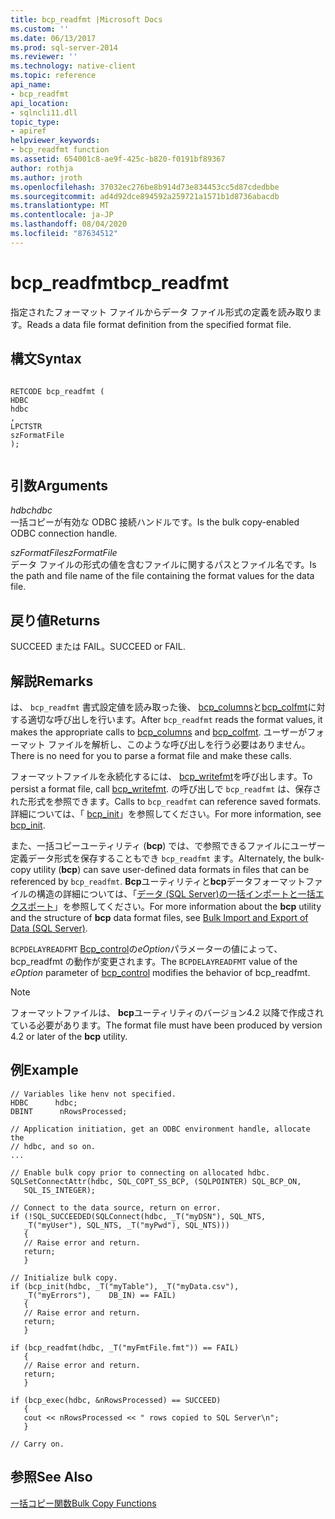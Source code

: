 ```yaml
---
title: bcp_readfmt |Microsoft Docs
ms.custom: ''
ms.date: 06/13/2017
ms.prod: sql-server-2014
ms.reviewer: ''
ms.technology: native-client
ms.topic: reference
api_name:
- bcp_readfmt
api_location:
- sqlncli11.dll
topic_type:
- apiref
helpviewer_keywords:
- bcp_readfmt function
ms.assetid: 654001c8-ae9f-425c-b820-f0191bf89367
author: rothja
ms.author: jroth
ms.openlocfilehash: 37032ec276be8b914d73e834453cc5d87cdedbbe
ms.sourcegitcommit: ad4d92dce894592a259721a1571b1d8736abacdb
ms.translationtype: MT
ms.contentlocale: ja-JP
ms.lasthandoff: 08/04/2020
ms.locfileid: "87634512"
---
```

# <a name="bcp_readfmt"></a><span data-ttu-id="a383b-102">bcp_readfmt</span><span class="sxs-lookup"><span data-stu-id="a383b-102">bcp_readfmt</span></span>
  <span data-ttu-id="a383b-103">指定されたフォーマット ファイルからデータ ファイル形式の定義を読み取ります。</span><span class="sxs-lookup"><span data-stu-id="a383b-103">Reads a data file format definition from the specified format file.</span></span>  
  
## <a name="syntax"></a><span data-ttu-id="a383b-104">構文</span><span class="sxs-lookup"><span data-stu-id="a383b-104">Syntax</span></span>  
  
```  
  
RETCODE bcp_readfmt (  
HDBC   
hdbc  
,  
LPCTSTR   
szFormatFile  
);  
  
```  
  
## <a name="arguments"></a><span data-ttu-id="a383b-105">引数</span><span class="sxs-lookup"><span data-stu-id="a383b-105">Arguments</span></span>  
 <span data-ttu-id="a383b-106">*hdbc*</span><span class="sxs-lookup"><span data-stu-id="a383b-106">*hdbc*</span></span>  
 <span data-ttu-id="a383b-107">一括コピーが有効な ODBC 接続ハンドルです。</span><span class="sxs-lookup"><span data-stu-id="a383b-107">Is the bulk copy-enabled ODBC connection handle.</span></span>  
  
 <span data-ttu-id="a383b-108">*szFormatFile*</span><span class="sxs-lookup"><span data-stu-id="a383b-108">*szFormatFile*</span></span>  
 <span data-ttu-id="a383b-109">データ ファイルの形式の値を含むファイルに関するパスとファイル名です。</span><span class="sxs-lookup"><span data-stu-id="a383b-109">Is the path and file name of the file containing the format values for the data file.</span></span>  
  
## <a name="returns"></a><span data-ttu-id="a383b-110">戻り値</span><span class="sxs-lookup"><span data-stu-id="a383b-110">Returns</span></span>  
 <span data-ttu-id="a383b-111">SUCCEED または FAIL。</span><span class="sxs-lookup"><span data-stu-id="a383b-111">SUCCEED or FAIL.</span></span>  
  
## <a name="remarks"></a><span data-ttu-id="a383b-112">解説</span><span class="sxs-lookup"><span data-stu-id="a383b-112">Remarks</span></span>  
 <span data-ttu-id="a383b-113">は、 `bcp_readfmt` 書式設定値を読み取った後、 [bcp_columns](bcp-columns.md)と[bcp_colfmt](bcp-colfmt.md)に対する適切な呼び出しを行います。</span><span class="sxs-lookup"><span data-stu-id="a383b-113">After `bcp_readfmt` reads the format values, it makes the appropriate calls to [bcp_columns](bcp-columns.md) and [bcp_colfmt](bcp-colfmt.md).</span></span> <span data-ttu-id="a383b-114">ユーザーがフォーマット ファイルを解析し、このような呼び出しを行う必要はありません。</span><span class="sxs-lookup"><span data-stu-id="a383b-114">There is no need for you to parse a format file and make these calls.</span></span>  
  
 <span data-ttu-id="a383b-115">フォーマットファイルを永続化するには、 [bcp_writefmt](bcp-writefmt.md)を呼び出します。</span><span class="sxs-lookup"><span data-stu-id="a383b-115">To persist a format file, call [bcp_writefmt](bcp-writefmt.md).</span></span> <span data-ttu-id="a383b-116">の呼び出しで `bcp_readfmt` は、保存された形式を参照できます。</span><span class="sxs-lookup"><span data-stu-id="a383b-116">Calls to `bcp_readfmt` can reference saved formats.</span></span> <span data-ttu-id="a383b-117">詳細については、「 [bcp_init](bcp-init.md)」を参照してください。</span><span class="sxs-lookup"><span data-stu-id="a383b-117">For more information, see [bcp_init](bcp-init.md).</span></span>  
  
 <span data-ttu-id="a383b-118">また、一括コピーユーティリティ (**bcp**) では、で参照できるファイルにユーザー定義データ形式を保存することもでき `bcp_readfmt` ます。</span><span class="sxs-lookup"><span data-stu-id="a383b-118">Alternately, the bulk-copy utility (**bcp**) can save user-defined data formats in files that can be referenced by `bcp_readfmt`.</span></span> <span data-ttu-id="a383b-119">**Bcp**ユーティリティと**bcp**データフォーマットファイルの構造の詳細については、「[データ &#40;SQL Server&#41;の一括インポートと一括エクスポート](../import-export/bulk-import-and-export-of-data-sql-server.md)」を参照してください。</span><span class="sxs-lookup"><span data-stu-id="a383b-119">For more information about the **bcp** utility and the structure of **bcp** data format files, see [Bulk Import and Export of Data &#40;SQL Server&#41;](../import-export/bulk-import-and-export-of-data-sql-server.md).</span></span>  
  
 <span data-ttu-id="a383b-120">`BCPDELAYREADFMT` [Bcp_control](bcp-control.md)の*eOption*パラメーターの値によって、bcp_readfmt の動作が変更されます。</span><span class="sxs-lookup"><span data-stu-id="a383b-120">The `BCPDELAYREADFMT` value of the *eOption* parameter of [bcp_control](bcp-control.md) modifies the behavior of bcp_readfmt.</span></span>  
  
> [!NOTE]  
>  <span data-ttu-id="a383b-121">フォーマットファイルは、 **bcp**ユーティリティのバージョン4.2 以降で作成されている必要があります。</span><span class="sxs-lookup"><span data-stu-id="a383b-121">The format file must have been produced by version 4.2 or later of the **bcp** utility.</span></span>  
  
## <a name="example"></a><span data-ttu-id="a383b-122">例</span><span class="sxs-lookup"><span data-stu-id="a383b-122">Example</span></span>  
  
```  
// Variables like henv not specified.  
HDBC      hdbc;  
DBINT      nRowsProcessed;  
  
// Application initiation, get an ODBC environment handle, allocate the  
// hdbc, and so on.  
...   
  
// Enable bulk copy prior to connecting on allocated hdbc.  
SQLSetConnectAttr(hdbc, SQL_COPT_SS_BCP, (SQLPOINTER) SQL_BCP_ON,  
   SQL_IS_INTEGER);  
  
// Connect to the data source, return on error.  
if (!SQL_SUCCEEDED(SQLConnect(hdbc, _T("myDSN"), SQL_NTS,  
   _T("myUser"), SQL_NTS, _T("myPwd"), SQL_NTS)))  
   {  
   // Raise error and return.  
   return;  
   }  
  
// Initialize bulk copy.   
if (bcp_init(hdbc, _T("myTable"), _T("myData.csv"),  
   _T("myErrors"),    DB_IN) == FAIL)  
   {  
   // Raise error and return.  
   return;  
   }  
  
if (bcp_readfmt(hdbc, _T("myFmtFile.fmt")) == FAIL)  
   {  
   // Raise error and return.  
   return;  
   }  
  
if (bcp_exec(hdbc, &nRowsProcessed) == SUCCEED)  
   {  
   cout << nRowsProcessed << " rows copied to SQL Server\n";  
   }  
  
// Carry on.  
```  
  
## <a name="see-also"></a><span data-ttu-id="a383b-123">参照</span><span class="sxs-lookup"><span data-stu-id="a383b-123">See Also</span></span>  
 [<span data-ttu-id="a383b-124">一括コピー関数</span><span class="sxs-lookup"><span data-stu-id="a383b-124">Bulk Copy Functions</span></span>](sql-server-driver-extensions-bulk-copy-functions.md)  
  
  
